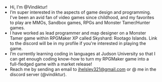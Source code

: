 -  Hi, I’m @Vindiktur!
-  I’m super interested in the aspects of game design and programming. I've been an avid fan of video games since childhood, and my favorites to play are MMOs, Sandbox games, RPGs and Monster Tamer/Hunter games.
-  I have worked as lead programmer and map designer on a Monster Tamer game within RPGMaker XP called Skyshard: Rootago Islands. Link to the discord will be in my profile if you're interested in playing the game.
-  I’m currently learning coding in languages at Judson University so that I can get enough coding know-how to turn my RPGMaker game into a full-fledged game with a market release!
-  Reach me by sending an email to jhelsley321@gmail.com or @ me in the discord server (@vindiktur).
